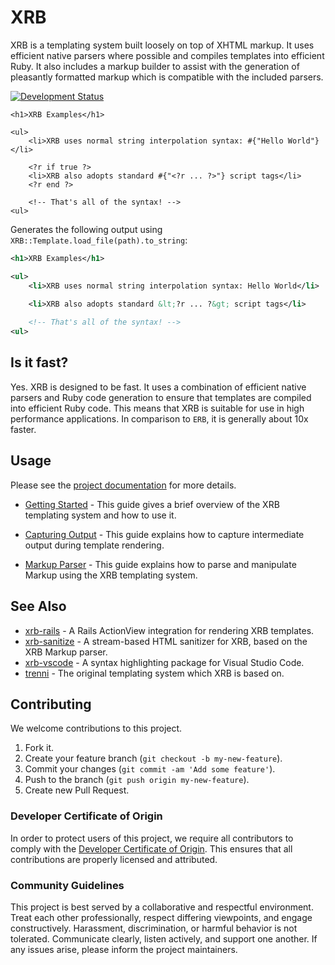 # XRB

XRB is a templating system built loosely on top of XHTML markup. It uses efficient native parsers where possible and compiles templates into efficient Ruby. It also includes a markup builder to assist with the generation of pleasantly formatted markup which is compatible with the included parsers.

[![Development Status](https://github.com/socketry/xrb/workflows/Test/badge.svg)](https://github.com/socketry/xrb/actions?workflow=Test)

``` xrb
<h1>XRB Examples</h1>

<ul>
	<li>XRB uses normal string interpolation syntax: #{"Hello World"}</li>

	<?r if true ?>
	<li>XRB also adopts standard #{"<?r ... ?>"} script tags</li>
	<?r end ?>
	
	<!-- That's all of the syntax! -->
<ul>
```

Generates the following output using `XRB::Template.load_file(path).to_string`:

``` xml
<h1>XRB Examples</h1>

<ul>
	<li>XRB uses normal string interpolation syntax: Hello World</li>

	<li>XRB also adopts standard &lt;?r ... ?&gt; script tags</li>
	
	<!-- That's all of the syntax! -->
<ul>
```

## Is it fast?

Yes. XRB is designed to be fast. It uses a combination of efficient native parsers and Ruby code generation to ensure that templates are compiled into efficient Ruby code. This means that XRB is suitable for use in high performance applications. In comparison to `ERB`, it is generally about 10x faster.

## Usage

Please see the [project documentation](https://socketry.github.io/xrb/) for more details.

  - [Getting Started](https://socketry.github.io/xrb/guides/getting-started/index) - This guide gives a brief overview of the XRB templating system and how to use it.

  - [Capturing Output](https://socketry.github.io/xrb/guides/capturing-output/index) - This guide explains how to capture intermediate output during template rendering.

  - [Markup Parser](https://socketry.github.io/xrb/guides/markup-parser/index) - This guide explains how to parse and manipulate Markup using the XRB templating system.

## See Also

  - [xrb-rails](https://github.com/socketry/xrb-rails) - A Rails ActionView integration for rendering XRB templates.
  - [xrb-sanitize](https://github.com/socketry/xrb-sanitize) - A stream-based HTML sanitizer for XRB, based on the XRB Markup parser.
  - [xrb-vscode](https://github.com/socketry/xrb-vscode) - A syntax highlighting package for Visual Studio Code.
  - [trenni](https://github.com/ioquatix/trenni) - The original templating system which XRB is based on.

## Contributing

We welcome contributions to this project.

1.  Fork it.
2.  Create your feature branch (`git checkout -b my-new-feature`).
3.  Commit your changes (`git commit -am 'Add some feature'`).
4.  Push to the branch (`git push origin my-new-feature`).
5.  Create new Pull Request.

### Developer Certificate of Origin

In order to protect users of this project, we require all contributors to comply with the [Developer Certificate of Origin](https://developercertificate.org/). This ensures that all contributions are properly licensed and attributed.

### Community Guidelines

This project is best served by a collaborative and respectful environment. Treat each other professionally, respect differing viewpoints, and engage constructively. Harassment, discrimination, or harmful behavior is not tolerated. Communicate clearly, listen actively, and support one another. If any issues arise, please inform the project maintainers.
